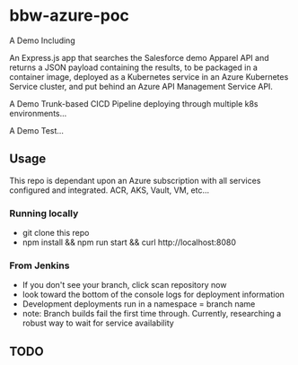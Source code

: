 # bbw-azure-poc
A Demo Including

An Express.js app that searches the Salesforce demo Apparel API and returns a JSON payload containing the results, to be packaged in a container image, deployed as a Kubernetes service in an Azure Kubernetes Service cluster, and put behind an Azure API Management Service API.

A Demo Trunk-based CICD Pipeline deploying through multiple k8s environments...

A Demo Test...

## Usage
This repo is dependant upon an Azure subscription with all services configured and integrated.
ACR, AKS, Vault, VM, etc...

### Running locally
- git clone this repo
- npm install && npm run start && curl http://localhost:8080

### From Jenkins
- If you don't see your branch, click scan repository now
- look toward the bottom of the console logs for deployment information
- Development deployments run in a namespace = branch name
- note: Branch builds fail the first time through. Currently, researching a robust way to wait for service availability

## TODO


